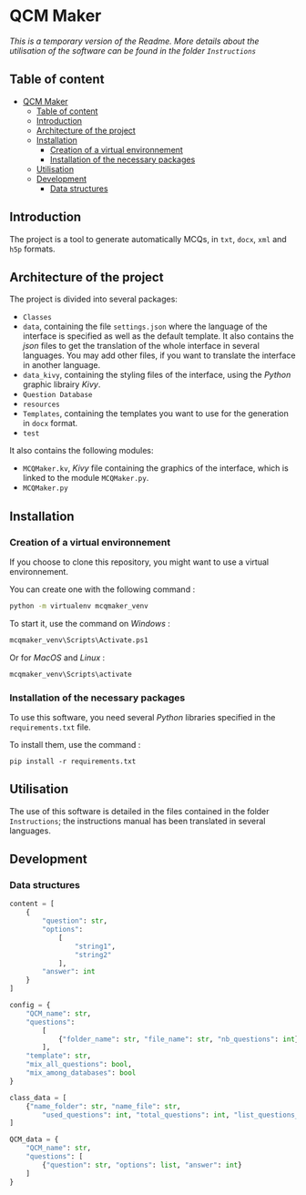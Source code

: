# QCM Maker

*This is a temporary version of the Readme.*
*More details about the utilisation of the software can be found in the folder `Instructions`*

## Table of content

- [QCM Maker](#qcm-maker)
  - [Table of content](#table-of-content)
  - [Introduction](#introduction)
  - [Architecture of the project](#architecture-of-the-project)
  - [Installation](#installation)
    - [Creation of a virtual environnement](#creation-of-a-virtual-environnement)
    - [Installation of the necessary packages](#installation-of-the-necessary-packages)
  - [Utilisation](#utilisation)
  - [Development](#development)
    - [Data structures](#data-structures)


## Introduction

The project is a tool to generate automatically MCQs, in `txt`, `docx`, `xml` and `h5p` formats.

## Architecture of the project

The project is divided into several packages:
- `Classes`
- `data`, containing the file `settings.json` where the language of the interface is specified as well as the default template. It also contains the *json* files to get the translation of the whole interface in several languages. You may add other files, if you want to translate the interface in another language.
- `data_kivy`, containing the styling files of the interface, using the *Python* graphic librairy *Kivy*.
- `Question Database`
- `resources`
- `Templates`, containing the templates you want to use for the generation in `docx` format.
- `test`

It also contains the following modules:
- `MCQMaker.kv`, *Kivy* file containing the graphics of the interface, which is linked to the module `MCQMaker.py`.
- `MCQMaker.py`


## Installation

### Creation of a virtual environnement

If you choose to clone this repository, you might want to use a virtual environnement.

You can create one with the following command :

```bash
python -m virtualenv mcqmaker_venv
```

To start it, use the command on *Windows* : 

```bash
mcqmaker_venv\Scripts\Activate.ps1
```

Or for *MacOS* and *Linux* :

```bash
mcqmaker_venv\Scripts\activate
```

### Installation of the necessary packages

To use this software, you need several *Python* libraries specified in the `requirements.txt` file.

To install them, use the command :

```
pip install -r requirements.txt
```

## Utilisation

The use of this software is detailed in the files contained in the folder `Instructions`; the instructions manual has been translated in several languages.

## Development

### Data structures

```python
content = [
    {
        "question": str,
        "options":
            [
                "string1",
                "string2"
            ],
        "answer": int
    }
]

config = {
    "QCM_name": str,
    "questions":
        [
            {"folder_name": str, "file_name": str, "nb_questions": int},
        ],
    "template": str,
    "mix_all_questions": bool,
    "mix_among_databases": bool
}

class_data = [
    {"name_folder": str, "name_file": str,
        "used_questions": int, "total_questions": int, "list_questions_used": list}
]

QCM_data = {
    "QCM_name": str,
    "questions": [
        {"question": str, "options": list, "answer": int}
    ]
}
```